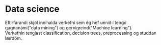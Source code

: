 # Data science

Eftirfarandi skjöl innihalda verkefni sem ég hef unnið í tengd gagnanámi("data mining") og gervigreind("Machine learning").  
Verkefnin tengjast classification, decision trees, preprocessing og studdan lærdóm.

